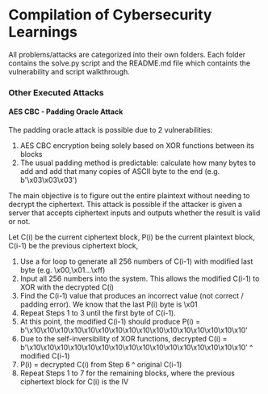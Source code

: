 # Compilation of Cybersecurity Learnings

All problems/attacks are categorized into their own folders. Each folder contains the solve.py script and the README.md file which containts the vulnerability and script walkthrough.

### Other Executed Attacks

#### AES CBC - Padding Oracle Attack

The padding oracle attack is possible due to 2 vulnerabilities:

1. AES CBC encryption being solely based on XOR functions between its blocks
2. The usual padding method is predictable: calculate how many bytes to add and add that many copies of ASCII byte to the end (e.g. b'\x03\x03\x03')

The main objective is to figure out the entire plaintext without needing to decrypt the ciphertext. This attack is possible if the attacker is given a server that accepts ciphertext inputs and outputs whether the result is valid or not.

Let C(i) be the current ciphertext block, P(i) be the current plaintext block, C(i-1) be the previous ciphertext block,

1. Use a for loop to generate all 256 numbers of C(i-1) with modified last byte (e.g. \x00,\x01...\xff)
2. Input all 256 numbers into the system. This allows the modified C(i-1) to XOR with the decrypted C(i)
3. Find the C(i-1) value that produces an incorrect value (not correct / padding error). We know that the last P(i) byte is \x01
4. Repeat Steps 1 to 3 until the first byte of C(i-1).
5. At this point, the modified C(i-1) should produce P(i) = b'\x10\x10\x10\x10\x10\x10\x10\x10\x10\x10\x10\x10\x10\x10\x10\x10'
6. Due to the self-inversibility of XOR functions, decrypted C(i) = b'\x10\x10\x10\x10\x10\x10\x10\x10\x10\x10\x10\x10\x10\x10\x10\x10' ^ modified C(i-1)
7. P(i) = decrypted C(i) from Step 6 ^ original C(i-1)
8. Repeat Steps 1 to 7 for the remaining blocks, where the previous ciphertext block for C(i) is the IV
